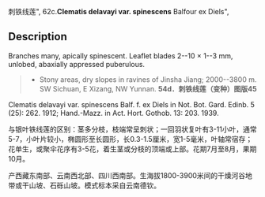 刺铁线莲",
62c.**Clematis delavayi var. spinescens** Balfour ex Diels",

## Description
Branches many, apically spinescent. Leaflet blades 2--10 × 1--3 mm, unlobed, abaxially appressed puberulous.

> * Stony areas, dry slopes in ravines of Jinsha Jiang; 2000--3800 m. SW Sichuan, E Xizang, NW Yunnan.
**54d．刺铁线莲（变种）图版45**

Clematis delavayi var. spinescens Balf. f. ex Diels in Not. Bot. Gard. Edinb. 5 (25): 262. 1912; Hand.-Mazz. in Act. Hort. Gothob. 13: 203. 1939.

与银叶铁线莲的区别：茎多分枝，枝端常呈刺状；一回羽状复叶有3-11小叶，通常5-7，小叶片较小，椭圆形至长圆形，长0.3-1.5厘米，宽1-5毫米，叶轴常宿存；花单生，或聚伞花序有3-5花，着生茎或分枝的顶端或上部。花期7月至8月，果期10月。

产西藏东南部、云南西北部、四川西南部。生海拔1800-3900米间的干燥河谷地带或干山坡、石砾山坡。模式标本采自云南德钦。
